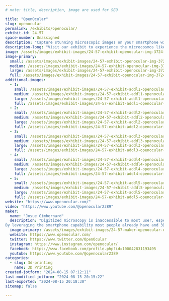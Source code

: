 ```yaml
---
# note: title, description, image are used for SEO

title: "OpenOcular"
slug: openocular
permalink: /exhibits/openocular/
exhibit-id: 24-57
space-number: Unassigned
description: "Capture stunning microscopic images on your smartphone with our 3D printable microscope adapter."
description-long: "Visit our exhibit to experience the microcosmos like never before with our fully 3D-printable microscope-to-smartphone adapter. At our exhibit, you'll have the unique opportunity to connect your own smartphone or use one of ours to explore and capture intricate details of the microscopic world. Our adapter is designed with the community in mind and is available for free download on our website. Whether you're an educator, student, or just curious about the unseen, OpenOcular’s innovative tools make the world of microscopy accessible to everyone. Discover how we’re bridging the gap between modern smartphone technology and the age-old wonders of microscopy, and join a growing community dedicated to exploring, documenting, and sharing the wonders of the microscopic world."
image: /assets/images/exhibit-images/24-57-exhibit-openocular-img-3724-large.JPG
image-primary: 
  small: /assets/images/exhibit-images/24-57-exhibit-openocular-img-3724-small.JPG
  medium: /assets/images/exhibit-images/24-57-exhibit-openocular-img-3724-medium.JPG
  large: /assets/images/exhibit-images/24-57-exhibit-openocular-img-3724-large.JPG
  full: /assets/images/exhibit-images/24-57-exhibit-openocular-img-3724-full.JPG
additional-images: 
  - 1:
    small: /assets/images/exhibit-images/24-57-exhibit-addl1-openocular-20210928-123923-edited1-small.jpg
    medium: /assets/images/exhibit-images/24-57-exhibit-addl1-openocular-20210928-123923-edited1-medium.jpg
    large: /assets/images/exhibit-images/24-57-exhibit-addl1-openocular-20210928-123923-edited1-large.jpg
    full: /assets/images/exhibit-images/24-57-exhibit-addl1-openocular-20210928-123923-edited1-full.jpg
  - 2:
    small: /assets/images/exhibit-images/24-57-exhibit-addl2-openocular-20240815-070009-small.jpg
    medium: /assets/images/exhibit-images/24-57-exhibit-addl2-openocular-20240815-070009-medium.jpg
    large: /assets/images/exhibit-images/24-57-exhibit-addl2-openocular-20240815-070009-large.jpg
    full: /assets/images/exhibit-images/24-57-exhibit-addl2-openocular-20240815-070009-full.jpg
  - 3:
    small: /assets/images/exhibit-images/24-57-exhibit-addl3-openocular-20240815-070036-small.jpg
    medium: /assets/images/exhibit-images/24-57-exhibit-addl3-openocular-20240815-070036-medium.jpg
    large: /assets/images/exhibit-images/24-57-exhibit-addl3-openocular-20240815-070036-large.jpg
    full: /assets/images/exhibit-images/24-57-exhibit-addl3-openocular-20240815-070036-full.jpg
  - 4:
    small: /assets/images/exhibit-images/24-57-exhibit-addl4-openocular-group-of-photos-small.png
    medium: /assets/images/exhibit-images/24-57-exhibit-addl4-openocular-group-of-photos-medium.png
    large: /assets/images/exhibit-images/24-57-exhibit-addl4-openocular-group-of-photos-large.png
    full: /assets/images/exhibit-images/24-57-exhibit-addl4-openocular-group-of-photos-full.png
  - 5:
    small: /assets/images/exhibit-images/24-57-exhibit-addl5-openocular-group-small.jpg
    medium: /assets/images/exhibit-images/24-57-exhibit-addl5-openocular-group-medium.jpg
    large: /assets/images/exhibit-images/24-57-exhibit-addl5-openocular-group-large.jpg
    full: /assets/images/exhibit-images/24-57-exhibit-addl5-openocular-group-full.jpg
website: "https://www.openocular.com/"
video: "https://www.youtube.com/@openocular2389"
maker: 
  name: "Josue Gimbernard"
  description: "Digitized microscopy is inaccessible to most user, especially in education. Having digital images is crucial for microscopy in order to communicate observation and engage in collaborations but microscope cameras are expensive, complicated, and out of reach to most users. 
By leveraging the smartphone capability most people already have and 3D printed designs, I've created a universal adapter that securely adapts the smartphone camera to the microscope or telescope eyepiece. Allowing anyone to capture their own discoveries onto their own device. "
  image-primary: /assets/images/exhibit-images/24-57-maker-openocular-openocular-medium.png
  website: https://www.openocular.com/
  twitter: https://www.twitter.com/OpenOcular
  instagram: https://www.instagram.com/openocular/
  facebook: https://www.facebook.com/profile.php?id=100042831193495
  youtube: https://www.youtube.com/@openocular2389
categories: 
  - slug: 3d-printing
    name: 3D Printing
created-jotform: "2024-08-15 07:12:11"
last-modified-jotform: "2024-08-15 20:15:22"
last-exported: "2024-08-15 20:18:30"
sitemap: false

---
```

